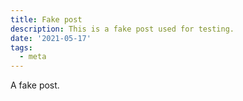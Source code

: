 ```yaml
---
title: Fake post
description: This is a fake post used for testing.
date: '2021-05-17'
tags:
  - meta
---
```


A fake post.